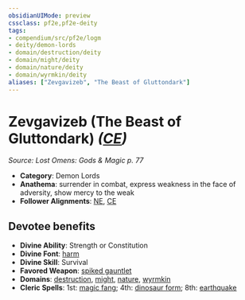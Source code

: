 ```yaml
---
obsidianUIMode: preview
cssclass: pf2e,pf2e-deity
tags:
- compendium/src/pf2e/logm
- deity/demon-lords
- domain/destruction/deity
- domain/might/deity
- domain/nature/deity
- domain/wyrmkin/deity
aliases: ["Zevgavizeb", "The Beast of Gluttondark"]
---
```

# Zevgavizeb (The Beast of Gluttondark) *([CE](rules/traits/chaotic-evil-b1.md))*  
*Source: Lost Omens: Gods & Magic p. 77*  

- **Category**: Demon Lords
- **Anathema**: surrender in combat, express weakness in the face of adversity, show mercy to the weak
- **Follower Alignments**: [NE](rules/traits/neutral-evil-b1.md), [CE](rules/traits/chaotic-evil-b1.md)

## Devotee benefits

- **Divine Ability**: Strength or Constitution
- **Divine Font**: [harm](../../spells/harm.md)
- **Divine Skill**: Survival
- **Favored Weapon**: [spiked gauntlet](../../equipment/items/spiked-gauntlet.md)
- **Domains**: [destruction](../domains.md#Destruction), [might](../domains.md#Might), [nature](../domains.md#Nature), [wyrmkin](../domains.md#Wyrmkin)
- **Cleric Spells**: 1st: [magic fang](../../spells/magic-fang.md); 4th: [dinosaur form](../../spells/dinosaur-form.md); 8th: [earthquake](../../spells/earthquake.md)